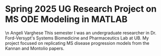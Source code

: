 # Spring 2025 UG Research Project on MS ODE Modeling in MATLAB
\n Angeli Varghese
This semester I was an undergraduate researcher in Dr. Ford-Versypt's Systems Biomedicine and Pharmaceutics Lab at UB. My project focused on replicating MS disease progression models from the Kannan and Montolio papers.
